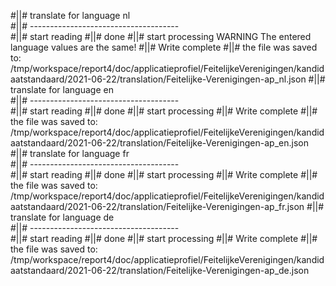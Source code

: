 #||# translate for language nl  
#||# -------------------------------------  
#||# start reading
#||# done
#||# start processing
WARNING The entered language values are the same!
#||# Write complete
#||# the file was saved to: /tmp/workspace/report4/doc/applicatieprofiel/FeitelijkeVerenigingen/kandidaatstandaard/2021-06-22/translation/Feitelijke-Verenigingen-ap_nl.json
#||# translate for language en  
#||# -------------------------------------  
#||# start reading
#||# done
#||# start processing
#||# Write complete
#||# the file was saved to: /tmp/workspace/report4/doc/applicatieprofiel/FeitelijkeVerenigingen/kandidaatstandaard/2021-06-22/translation/Feitelijke-Verenigingen-ap_en.json
#||# translate for language fr  
#||# -------------------------------------  
#||# start reading
#||# done
#||# start processing
#||# Write complete
#||# the file was saved to: /tmp/workspace/report4/doc/applicatieprofiel/FeitelijkeVerenigingen/kandidaatstandaard/2021-06-22/translation/Feitelijke-Verenigingen-ap_fr.json
#||# translate for language de  
#||# -------------------------------------  
#||# start reading
#||# done
#||# start processing
#||# Write complete
#||# the file was saved to: /tmp/workspace/report4/doc/applicatieprofiel/FeitelijkeVerenigingen/kandidaatstandaard/2021-06-22/translation/Feitelijke-Verenigingen-ap_de.json
